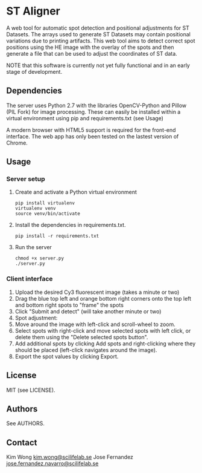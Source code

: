 # ST Aligner

A web tool for automatic spot detection and positional adjustments for ST Datasets. 
The arrays used to generate ST Datasets may contain positional variations due to
printing artifacts. This web tool aims to detect correct spot positions using the HE image
with the overlay of the spots and then generate a file that can be used to adjust
the coordinates of ST data.

NOTE that this software is currently not yet fully functional and in an early stage of development. 

## Dependencies
The server uses Python 2.7 with the libraries OpenCV-Python and Pillow (PIL Fork) for image processing. These can easily be installed within a virtual environment using pip and requirements.txt (see Usage)

A modern browser with HTML5 support is required for the front-end interface. The web app has only been tested on the lastest version of Chrome.

## Usage
### Server setup
1. Create and activate a Python virtual environment 

    ```
    pip install virtualenv
    virtualenv venv
    source venv/bin/activate
    ```
    
2. Install the dependencies in requirements.txt.

    ```
    pip install -r requirements.txt
    ```

3. Run the server

    ```
    chmod +x server.py
    ./server.py
    ```

### Client interface
1. Upload the desired Cy3 fluorescent image (takes a minute or two)
2. Drag the blue top left and orange bottom right corners onto the top left and bottom right spots to "frame" the spots
3. Click "Submit and detect" (will take another minute or two)
4. Spot adjustment:
  1. Move around the image with left-click and scroll-wheel to zoom.
  2. Select spots with right-click and move selected spots with left click, or delete them using the "Delete selected spots button".
  3. Add additional spots by clicking Add spots and right-clicking where they should be placed (left-click navigates around the image).
5. Export the spot values by clicking Export.

## License
MIT (see LICENSE).

## Authors
See AUTHORS. 

## Contact
Kim Wong <kim.wong@scilifelab.se>
Jose Fernandez <jose.fernandez.navarro@scilifelab.se>
